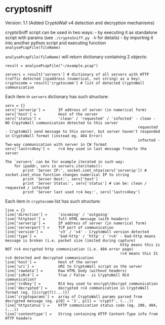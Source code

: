# cryptosniff

Version: 1.1 (Added CryptoWall v4 detection and decryption mechanisms)

cryptoSniff script can be used in two ways:
	- by executing it as standalone script with params (see `./cryptoSniff.py -h` for details)
	- by importnig it into another python script and executing function `analysePcapFile(fileName)`

`analysePcapFile(fileName)` will return dictionary containing 2 objects:

	result = analysePcapFile("~/example.pcap")

	servers = result['servers'] # dictionary of all servers with HTTP traffic detected (ipaddress (numerical, not string) as a key)
	cryptocomm = result['cryptocomm'] # list of detected CryptoWall communication

Each item in `servers` dictionary has such structure:

	serv = {}
	serv['serverip'] = 		IP address of server (in numerical form)
	serv['host'] = 			Host of the server
	serv['status'] = 		'clean' / 'requested' / 'infected' - clean - NO CrpytoWall communication detected to this server
																requested - CryptoWall send message to this server, but server haven't responded in CryptoWall format (instead eg. 404 Error)
																infected - Two-way communication with server in CW format
	serv['lastrc4key'] = 	rc4 key used in last message from/to the server

	The `servers` can be for example iterated in such way:
		for ipaddr, serv in servers.iteritems():
			print 'Server IP:', socket.inet_ntoa(serv['serverip']) # socket.inet_ntoa function changes numerical IP to string
			print 'Server Host:', serv['host']
			print 'Server Status:', serv['status'] # can be: clean / requested / infected
			print 'Server last used rc4 key:', serv['lastrc4key']

Each item in `cryptocomm` list has such structure:
	
	line = {}
	line['direction'] = 	'incoming' / 'outgoing'
	line['httptext'] = 		full HTML message (with headers)
	line['serverip'] = 		IP address of server (in numerical form)
	line['serverport'] = 	TCP port of communication
	line['version'] = 		'v3' / 'v4' - CryptoWall version detected
	line['type'] = 			'bad-http' / 'http' / 'rc4' - bad-http means message is broken (i.e. packet size limited during capture)
														http means this is NOT rc4 encrypted http communication (i.e. 404 error page)
														rc4 means this IS rc4 detected and decrypted communication
	line['host'] = 			Host of the server
	line['uri'] = 			URI to CryptoWall script on the server
	line['rawdata'] = 		Raw HTML body (without headers)
	line['isRc4'] = 		True / False - is CryptoWall RC4 communication?
	line['rc4key'] = 		RC4 key used to encrypt/decrypt communication
	line['decrypted'] = 	decrypted rc4 communication in CryptoWall format (eg. {1|crypt7|(...)})
	line['cryptoparams'] =	array of CryptoWall params parsed from decrypted message (eg. p[0] = '1', p[1] = 'crypt7', (...))
	line['httpstatus'] = 	HTTP communication status code (eg. 200, 404, (...))
	line['contenttype'] = 	String containing HTTP Content-Type info from HTTP headers
	

